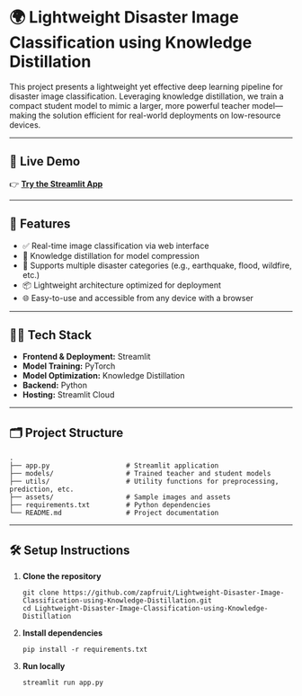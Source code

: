 
# 🌍 Lightweight Disaster Image Classification using Knowledge Distillation

This project presents a lightweight yet effective deep learning pipeline for disaster image classification. Leveraging knowledge distillation, we train a compact student model to mimic a larger, more powerful teacher model—making the solution efficient for real-world deployments on low-resource devices.

---

## 🔗 Live Demo
👉 [**Try the Streamlit App**](https://lightweight-disaster-image-classification.streamlit.app/)


---

## 🚀 Features

- ✅ Real-time image classification via web interface
- 🧠 Knowledge distillation for model compression
- 🔬 Supports multiple disaster categories (e.g., earthquake, flood, wildfire, etc.)
- 📦 Lightweight architecture optimized for deployment
- 🌐 Easy-to-use and accessible from any device with a browser

---

## 🧑‍💻 Tech Stack

- **Frontend & Deployment:** Streamlit
- **Model Training:** PyTorch
- **Model Optimization:** Knowledge Distillation
- **Backend:** Python
- **Hosting:** Streamlit Cloud

---

## 🗂️ Project Structure

```
.
├── app.py                   # Streamlit application
├── models/                  # Trained teacher and student models
├── utils/                   # Utility functions for preprocessing, prediction, etc.
├── assets/                  # Sample images and assets
├── requirements.txt         # Python dependencies
└── README.md                # Project documentation
```

---

## 🛠️ Setup Instructions

1. **Clone the repository**
    ```
    git clone https://github.com/zapfruit/Lightweight-Disaster-Image-Classification-using-Knowledge-Distillation.git
    cd Lightweight-Disaster-Image-Classification-using-Knowledge-Distillation
    ```

2. **Install dependencies**
    ```
    pip install -r requirements.txt
    ```

3. **Run locally**
    ```
    streamlit run app.py
    ```
```
